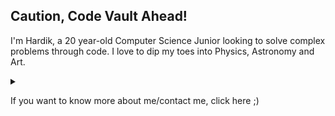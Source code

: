 <h2> Caution, Code Vault Ahead! </h2>

I'm Hardik, a 20 year-old Computer Science Junior looking to solve complex problems through code. I love to dip my toes into Physics, Astronomy and Art. 

<details><summary>
  
  If you want to know more about me/contact me, click here ;)  
  
  </summary>
  
  - 🎓 I'm a junior in the Computer Science Program at Bharati Vidyapeeth's College of Engineering, New Delhi.
  - 🏥 I'm currently working on developing the back-end of a handheld diagnostic device.
  - 🔭 My research delves into an amalgamation of astronomy and data science.
  - 🎨 I'm a professional graphic designer and artist, having freelanced for 6+ years in the field.
  - ✨ In my pastime, I practice astrophotography, drawing or watching anime.
  
  
  
  <img align="middle" src="https://hubblesite.org/files/live/sites/hubble/files/home/hubble-30th-anniversary/images/_images/hubble_30th_images/hubble-30th-hh24.jpg?t=tn2400"/> 
  
  <p align = "center">
  <i> Herbing Haro Object HH-24, a cosmic "lightsaber", by Hubble (2015) </i>
  </p>
